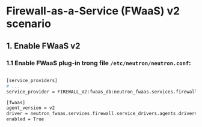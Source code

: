 # Firewall-as-a-Service (FWaaS) v2 scenario

## 1. Enable FWaaS v2

### 1.1 Enable FWaaS plug-in trong file `/etc/neutron/neutron.conf`:
```sh

[service_providers]
# ...
service_provider = FIREWALL_V2:fwaas_db:neutron_fwaas.services.firewall.service_drivers.agents.agents.FirewallAgentDriver:default

[fwaas]
agent_version = v2
driver = neutron_fwaas.services.firewall.service_drivers.agents.drivers.linux.iptables_fwaas_v2.IptablesFwaasDriver
enabled = True
```
